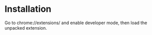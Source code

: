 
# Installation
Go to chrome://extensions/ and enable developer mode, then load the unpacked extension.


